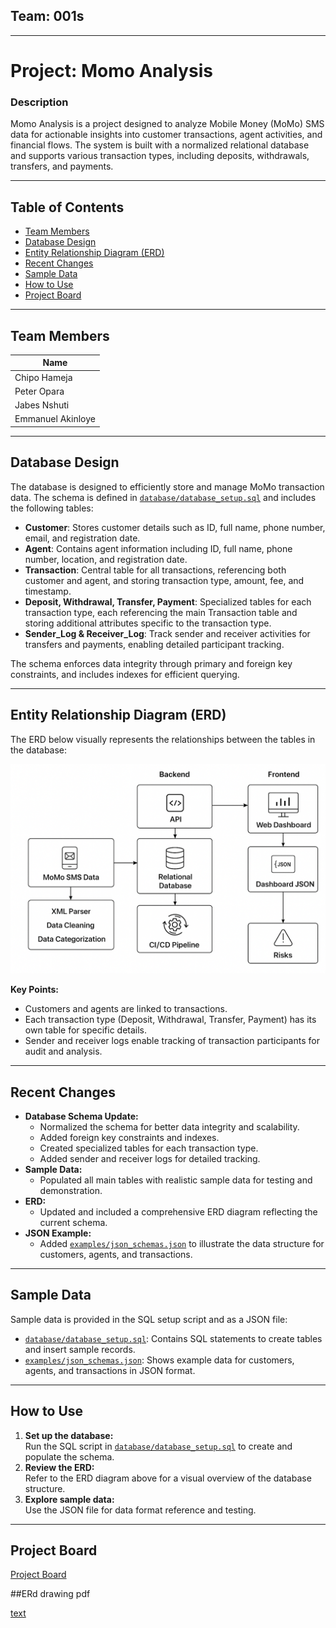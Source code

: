 ## Team: 001s
---
# Project: Momo Analysis

### Description
Momo Analysis is a project designed to analyze Mobile Money (MoMo) SMS data for actionable insights into customer transactions, agent activities, and financial flows. The system is built with a normalized relational database and supports various transaction types, including deposits, withdrawals, transfers, and payments.

---

## Table of Contents
- [Team Members](#team-members)
- [Database Design](#database-design)
- [Entity Relationship Diagram (ERD)](#entity-relationship-diagram-erd)
- [Recent Changes](#recent-changes)
- [Sample Data](#sample-data)
- [How to Use](#how-to-use)
- [Project Board](#project-board)

---

## Team Members

| Name              |
| ----------------- |
| Chipo Hameja      |
| Peter Opara       |
| Jabes Nshuti      |
| Emmanuel Akinloye |

---

## Database Design

The database is designed to efficiently store and manage MoMo transaction data. The schema is defined in [`database/database_setup.sql`](database/database_setup.sql) and includes the following tables:

- **Customer**: Stores customer details such as ID, full name, phone number, email, and registration date.
- **Agent**: Contains agent information including ID, full name, phone number, location, and registration date.
- **Transaction**: Central table for all transactions, referencing both customer and agent, and storing transaction type, amount, fee, and timestamp.
- **Deposit, Withdrawal, Transfer, Payment**: Specialized tables for each transaction type, each referencing the main Transaction table and storing additional attributes specific to the transaction type.
- **Sender_Log & Receiver_Log**: Track sender and receiver activities for transfers and payments, enabling detailed participant tracking.

The schema enforces data integrity through primary and foreign key constraints, and includes indexes for efficient querying.

---

## Entity Relationship Diagram (ERD)

The ERD below visually represents the relationships between the tables in the database:

![Draft HRD Architecture Diagram](https://github.com/chameja/momo-analysis/blob/main/momo_hld.png "Draft HRD Architecture Diagram")

**Key Points:**
- Customers and agents are linked to transactions.
- Each transaction type (Deposit, Withdrawal, Transfer, Payment) has its own table for specific details.
- Sender and receiver logs enable tracking of transaction participants for audit and analysis.

---

## Recent Changes

- **Database Schema Update:**  
  - Normalized the schema for better data integrity and scalability.
  - Added foreign key constraints and indexes.
  - Created specialized tables for each transaction type.
  - Added sender and receiver logs for detailed tracking.
- **Sample Data:**  
  - Populated all main tables with realistic sample data for testing and demonstration.
- **ERD:**  
  - Updated and included a comprehensive ERD diagram reflecting the current schema.
- **JSON Example:**  
  - Added [`examples/json_schemas.json`](examples/json_schemas.json) to illustrate the data structure for customers, agents, and transactions.

---

## Sample Data

Sample data is provided in the SQL setup script and as a JSON file:

- [`database/database_setup.sql`](database/database_setup.sql): Contains SQL statements to create tables and insert sample records.
- [`examples/json_schemas.json`](examples/json_schemas.json): Shows example data for customers, agents, and transactions in JSON format.

---

## How to Use

1. **Set up the database:**  
   Run the SQL script in [`database/database_setup.sql`](database/database_setup.sql) to create and populate the schema.
2. **Review the ERD:**  
   Refer to the ERD diagram above for a visual overview of the database structure.
3. **Explore sample data:**  
   Use the JSON file for data format reference and testing.

---

## Project Board

[Project Board](https://github.com/users/chameja/projects/1/views/1)

##ERd drawing pdf

[text](../../Downloads/momo_analysis_erd.pdf)
